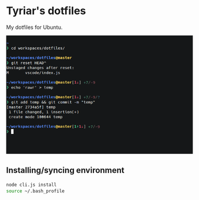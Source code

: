 # Tyriar's dotfiles

My dotfiles for Ubuntu.

![](terminal.png)

## Installing/syncing environment

```bash
node cli.js install
source ~/.bash_profile
```
